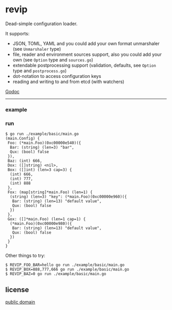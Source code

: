# revip

Dead-simple configuration loader.

It supports:

- JSON, TOML, YAML and you could add your own format unmarshaler (see `Unmarshaler` type)
- file, reader and environment sources support, also you could add your own (see `Option` type and `sources.go`)
- extendable postprocessing support (validation, defaults, see `Option` type and `postprocess.go`)
- dot-notation to access configuration keys
- reading and writing to and from etcd (with watchers)

[Godoc](https://godoc.org/github.com/corpix/revip)

---

### example


### run

```console
$ go run ./example/basic/main.go
(main.Config) {
 Foo: (*main.Foo)(0xc00000e540)({
  Bar: (string) (len=3) "bar",
  Qux: (bool) false
 }),
 Baz: (int) 666,
 Dox: ([]string) <nil>,
 Box: ([]int) (len=3 cap=3) {
  (int) 666,
  (int) 777,
  (int) 888
 },
 Fox: (map[string]*main.Foo) (len=1) {
  (string) (len=3) "key": (*main.Foo)(0xc00000e960)({
   Bar: (string) (len=13) "default value",
   Qux: (bool) false
  })
 },
 Gox: ([]*main.Foo) (len=1 cap=1) {
  (*main.Foo)(0xc00000e980)({
   Bar: (string) (len=13) "default value",
   Qux: (bool) false
  })
 }
}
```

Other things to try:

```console
$ REVIP_FOO_BAR=hello go run ./example/basic/main.go
$ REVIP_BOX=888,777,666 go run ./example/basic/main.go
$ REVIP_BAZ=0 go run ./example/basic/main.go
```

## license

[public domain](https://unlicense.org/)
